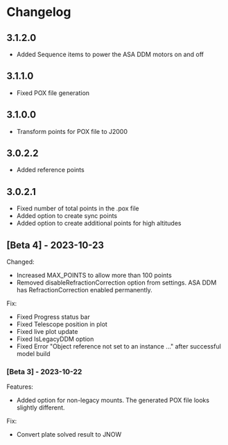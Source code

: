# Changelog

## 3.1.2.0
 - Added Sequence items to power the ASA DDM motors on and off

## 3.1.1.0
 - Fixed POX file generation
	
## 3.1.0.0
 - Transform points for POX file to J2000
	
## 3.0.2.2
 - Added reference points
	
## 3.0.2.1

- Fixed number of total points in the .pox file
- Added option to create sync points
- Added option to create additional points for high altitudes

## [Beta 4] - 2023-10-23

Changed:
- Increased MAX_POINTS to allow more than 100 points
- Removed disableRefractionCorrection option from settings. ASA DDM has RefractionCorrection enabled permanently.
 
Fix:
- Fixed Progress status bar
- Fixed Telescope position in plot
- Fixed live plot update
- Fixed IsLegacyDDM option
- Fixed Error "Object reference not set to an instance ..." after successful model build

### [Beta 3] - 2023-10-22

Features:
- Added option for non-legacy mounts. The generated POX file looks slightly different.

Fix:
- Convert plate solved result to JNOW


